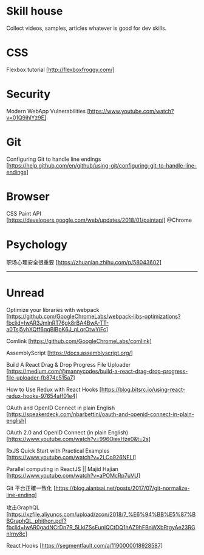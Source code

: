 # Skill house
Collect videos, samples, articles whatever is good for dev skills.

# CSS
Flexbox tutorial [http://flexboxfroggy.com/]

# Security
Modern WebApp Vulnerabilities [https://www.youtube.com/watch?v=01Q9ihlYz9E]

# Git
Configuring Git to handle line endings [https://help.github.com/en/github/using-git/configuring-git-to-handle-line-endings]

# Browser
CSS Paint API [https://developers.google.com/web/updates/2018/01/paintapi] @Chrome

# Psychology
职场心理安全很重要 [https://zhuanlan.zhihu.com/p/58043602]

------
# Unread
Optimize your libraries with webpack [https://github.com/GoogleChromeLabs/webpack-libs-optimizations?fbclid=IwAR3JmInRT76gk8rBA4BwA-TT-a0Tsj5yhXQff6qqBlBpK6J_qLqrOtwYiFc]

Comlink [https://github.com/GoogleChromeLabs/comlink]

AssemblyScript [https://docs.assemblyscript.org/]

Build A React Drag & Drop Progress File Uploader [https://medium.com/@mannycodes/build-a-react-drag-drop-progress-file-uploader-fb874c515a7]

How to Use Redux with React Hooks [https://blog.bitsrc.io/using-react-redux-hooks-97654aff01e4]

OAuth and OpenID Connect in plain English [https://speakerdeck.com/nbarbettini/oauth-and-openid-connect-in-plain-english]

OAuth 2.0 and OpenID Connect (in plain English) [https://www.youtube.com/watch?v=996OiexHze0&t=2s]

RxJS Quick Start with Practical Examples [https://www.youtube.com/watch?v=2LCo926NFLI]

Parallel computing in ReactJS || Majid Hajian [https://www.youtube.com/watch?v=aPOMcRp7uVU]

Git 平台正確一致化 [https://blog.alantsai.net/posts/2017/07/git-normalize-line-ending]

攻击GraphQL [https://xzfile.aliyuncs.com/upload/zcon/2018/7_%E6%94%BB%E5%87%BBGraphQL_phithon.pdf?fbclid=IwAR0gadNCrDn7R_5LklZSsEunIQCtDQ1hAZ9hFBnWXbRtgyAe23RGnIrny8c]

React Hooks [https://segmentfault.com/a/1190000018928587]
